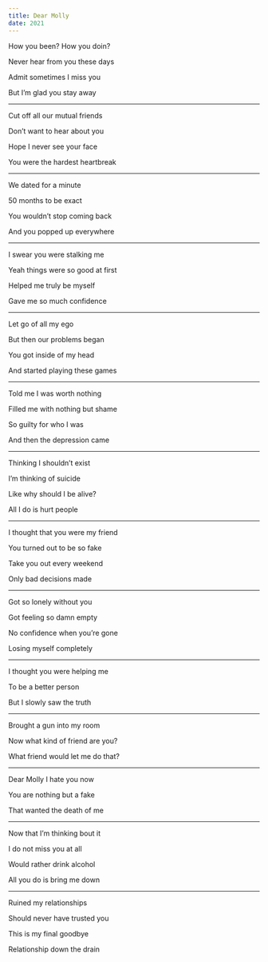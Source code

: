 ```yaml
---
title: Dear Molly 
date: 2021
---
```


How you been? How you doin? 

Never hear from you these days

Admit sometimes I miss you 

But I’m glad you stay away

---

Cut off all our mutual friends 

Don’t want to hear about you 

Hope I never see your face

You were the hardest heartbreak 

---

We dated for a minute 

50 months to be exact 

You wouldn’t stop coming back 

And you popped up everywhere 

---

I swear you were stalking me 

Yeah things were so good at first 

Helped me truly be myself 

Gave me so much confidence 

---

Let go of all my ego 

But then our problems began 

You got inside of my head 

And started playing these games

---

Told me I was worth nothing 

Filled me with nothing but shame 

So guilty for who I was 

And then the depression came 

---

Thinking I shouldn’t exist 

I’m thinking of suicide 

Like why should I be alive? 

All I do is hurt people 

---

I thought that you were my friend 

You turned out to be so fake

Take you out every weekend 

Only bad decisions made 

---

Got so lonely without you 

Got feeling so damn empty 

No confidence when you’re gone 

Losing myself completely 

---

I thought you were helping me 

To be a better person 

But I slowly saw the truth 

---

Brought a gun into my room 

Now what kind of friend are you?

What friend would let me do that?

---

Dear Molly I hate you now

You are nothing but a fake 

That wanted the death of me 

---

Now that I’m thinking bout it 

I do not miss you at all 

Would rather drink alcohol 

All you do is bring me down 

---

Ruined my relationships 

Should never have trusted you 

This is my final goodbye 

Relationship down the drain 
